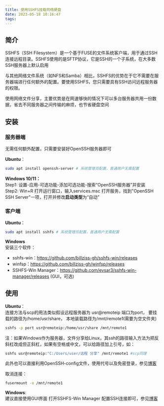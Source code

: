 ```yaml
---
title: 使用SSHFS挂载网络硬盘
date: 2023-05-18 10:16:47
tags:
---
```

## 简介
SSHFS（SSH Filesystem）是一个基于FUSE的文件系统客户端，用于通过SSH连接远程目录。SSHFS使用的是SFTP协议，它是SSH的一个子系统，在大多数SSH服务器上默认启用

与其他网络文件系统（如NFS和Samba）相比，SSHFS的优势在于它不需要在服务器端进行任何额外的配置。要使用SSHFS，您只需要具有SSH访问远程服务器的权限。

使用网络文件分享，主要优势是在网速够快的情况下可以多台服务器共用一份数据，省去不同服务器之间传输的麻烦，也节省硬盘空间

## 安装
### 服务器端
无需任何额外配置，只需要安装好OpenSSH服务器即可

**Ubuntu**：
```bash
sudo apt install openssh-server # 系统管理员配置，普通用户无需配置
```

**Windows 10/11：** \
Step1: 设置-应用-可选功能-添加可选功能-搜索“OpenSSH服务器”并安装 \
Step2: Win+R 打开运行窗口，输入services.msc 打开服务，找到"OpenSSH SSH Server"一项，打开并修改**启动类型**为“自动”

### 客户端
**Ubuntu**：
```bash
sudo apt install sshfs # 系统管理员配置，普通用户无需配置
```
**Windows** \
安装三个软件：
* sshfs-win：https://github.com/billziss-gh/sshfs-win/releases
* winfsp：https://github.com/billziss-gh/winfsp/releases
* SSHFS-Win Manager：https://github.com/evsar3/sshfs-win-manager/releases (GUI，可选)

## 使用
**Ubuntu**：\
连接方法与scp的用法类似假设远程服务器为 usr@remoteip 端口为port， 要挂载的路径为/home/usr/share， 本地装载路径为/mnt/remote1(需要为空文件夹)
```bash
sshfs -p port usr@remoteip:/home/usr/share /mnt/remote1
```
注：如果Windows作为服务器，文件分享给Linux，其ssh的路径输入方法为把反斜杠改成但正斜杠，如果有空格或中文，可以给路径加上引号，如：
```bash
sshfs usr@remoteip:"C:/Users/user/远程 分享" /mnt/remote1 #scp同理
```
此外也可以直接利用OpenSSH-config文件，使用代号以及免密登录，参见[博客](https://eecoder-dyf.github.io/2022/05/26/ssh-config/) 

取消连接：
```bash
fusermount -u /mnt/remote1
```
**Windows**: \
建议直接使用GUI界面 打开SSHFS-Win Manager 配置SSH连接即可，参见[博客](https://blog.csdn.net/xieqiaokang/article/details/109557482)

